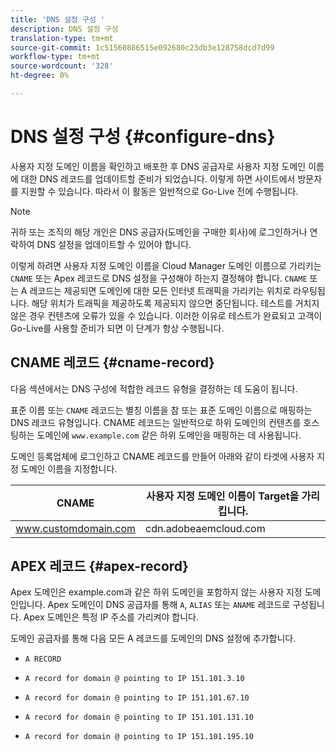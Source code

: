 ```yaml
---
title: 'DNS 설정 구성 '
description: DNS 설정 구성
translation-type: tm+mt
source-git-commit: 1c51560886515e092680c23db3e128758dcd7d99
workflow-type: tm+mt
source-wordcount: '328'
ht-degree: 0%

---
```



# DNS 설정 구성 {#configure-dns}

사용자 지정 도메인 이름을 확인하고 배포한 후 DNS 공급자로 사용자 지정 도메인 이름에 대한 DNS 레코드를 업데이트할 준비가 되었습니다. 이렇게 하면 사이트에서 방문자를 지원할 수 있습니다. 따라서 이 활동은 일반적으로 Go-Live 전에 수행됩니다.

>[!NOTE]
>귀하 또는 조직의 해당 개인은 DNS 공급자(도메인을 구매한 회사)에 로그인하거나 연락하여 DNS 설정을 업데이트할 수 있어야 합니다.

이렇게 하려면 사용자 지정 도메인 이름을 Cloud Manager 도메인 이름으로 가리키는 `CNAME` 또는 Apex 레코드로 DNS 설정을 구성해야 하는지 결정해야 합니다. `CNAME` 또는 A 레코드는 제공되면 도메인에 대한 모든 인터넷 트래픽을 가리키는 위치로 라우팅됩니다. 해당 위치가 트래픽을 제공하도록 제공되지 않으면 중단됩니다. 테스트를 거치지 않은 경우 컨텐츠에 오류가 있을 수 있습니다. 이러한 이유로 테스트가 완료되고 고객이 Go-Live를 사용할 준비가 되면 이 단계가 항상 수행됩니다.

## CNAME 레코드 {#cname-record}

다음 섹션에서는 DNS 구성에 적합한 레코드 유형을 결정하는 데 도움이 됩니다.

표준 이름 또는 `CNAME` 레코드는 별칭 이름을 참 또는 표준 도메인 이름으로 매핑하는 DNS 레코드 유형입니다. CNAME 레코드는 일반적으로 하위 도메인의 컨텐츠를 호스팅하는 도메인에 `www.example.com` 같은 하위 도메인을 매핑하는 데 사용됩니다.

도메인 등록업체에 로그인하고 CNAME 레코드를 만들어 아래와 같이 타겟에 사용자 지정 도메인 이름을 지정합니다.

| CNAME | 사용자 지정 도메인 이름이 Target을 가리킵니다. |
|--- |--- |
| www.customdomain.com | cdn.adobeaemcloud.com |

## APEX 레코드 {#apex-record}

Apex 도메인은 example.com과 같은 하위 도메인을 포함하지 않는 사용자 지정 도메인입니다. Apex 도메인이 DNS 공급자를 통해 `A`, `ALIAS` 또는 `ANAME` 레코드로 구성됩니다. Apex 도메인은 특정 IP 주소를 가리켜야 합니다.

도메인 공급자를 통해 다음 모든 A 레코드를 도메인의 DNS 설정에 추가합니다.

* `A RECORD`

* `A record for domain @ pointing to IP 151.101.3.10`

* `A record for domain @ pointing to IP 151.101.67.10`

* `A record for domain @ pointing to IP 151.101.131.10`

* `A record for domain @ pointing to IP 151.101.195.10`
